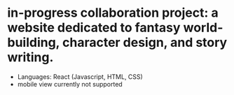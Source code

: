 # in-progress collaboration project: a website dedicated to fantasy world-building, character design, and story writing.
- Languages: React (Javascript, HTML, CSS)
- mobile view currently not supported

